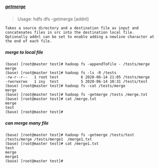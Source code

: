 

##### [getmerge](https://hadoop.apache.org/docs/r2.6.5/hadoop-project-dist/hadoop-common/FileSystemShell.html#getmerge)

> Usage: hdfs dfs -getmerge <src> <localdst> [addnl]

```
Takes a source directory and a destination file as input and concatenates files in src into the destination local file. 
Optionally addnl can be set to enable adding a newline character at the end of each file.
```

##### merge to local file 
```
(base) [root@master test]# hadoop fs -appendToFile - /tests/merge
merge
(base) [root@master test]# hadoop fs -ls -R /tests
-rw-r--r--   1 root test          6 2020-06-14 21:05 /tests/merge
-rwxrwxrwx   1 zxy  test          5 2020-06-14 10:31 /tests/test
(base) [root@master test]# hadoop fs -cat /tests/merge
merge
(base) [root@master test]# hadoop fs -getmerge /tests /merge.txt
(base) [root@master test]# cat /merge.txt 
merge
test
(base) [root@master test]#
```

##### can merge many file
```
(base) [root@master test]# hadoop fs -getmerge /tests/test  /tests/merge /tests/merge1  /merge1.txt
(base) [root@master test]# cat /merge1.txt
test
merge
merge1
(base) [root@master test]#
```

